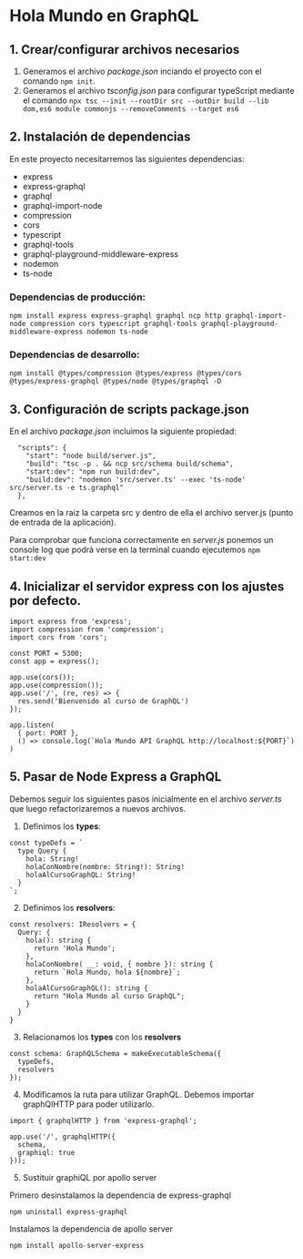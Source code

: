 # Hola Mundo en GraphQL

## 1. Crear/configurar archivos necesarios

1. Generamos el archivo *package.json* inciando el proyecto con el comando ```npm init```.
2. Generamos el archivo *tsconfig.json* para configurar typeScript mediante el comando ```npx tsc --init --rootDir src --outDir build --lib dom,es6 module commonjs --removeComments --target es6```

## 2. Instalación de dependencias

En este proyecto necesitarremos las siguientes dependencias:
- express
- express-graphql
- graphql
- graphql-import-node
- compression
- cors
- typescript
- graphql-tools
- graphql-playground-middleware-express
- nodemon
- ts-node

### Dependencias de producción:
```npm install express express-graphql graphql ncp http graphql-import-node compression cors typescript graphql-tools graphql-playground-middleware-express nodemon ts-node```

### Dependencias de desarrollo:
```npm install @types/compression @types/express @types/cors @types/express-graphql @types/node @types/graphql -D```

## 3. Configuración de scripts package.json

En el archivo *package.json* incluimos la siguiente propiedad:
~~~
  "scripts": {
    "start": "node build/server.js",
    "build": "tsc -p . && ncp src/schema build/schema",
    "start:dev": "npm run build:dev",
    "build:dev": "nodemon 'src/server.ts' --exec 'ts-node' src/server.ts -e ts.graphql"
  },
  ~~~

Creamos en la raiz la carpeta src y dentro de ella el archivo server.js (punto de entrada de la aplicación).

Para comprobar que funciona correctamente en *server.js* ponemos un console log que podrá verse en la terminal cuando ejecutemos ```npm start:dev```

## 4. Inicializar el servidor express con los ajustes por defecto.

~~~
import express from 'express';
import compression from 'compression';
import cors from 'cors';

const PORT = 5300;
const app = express();

app.use(cors());
app.use(compression());
app.use('/', (re, res) => {
  res.send('Bienvenido al curso de GraphQL')
});

app.listen(
  { port: PORT },
  () => console.log(`Hola Mundo API GraphQL http://localhost:${PORT}`)
)
~~~

## 5. Pasar de Node Express a GraphQL

Debemos seguir los siguientes pasos inicialmente en el archivo *server.ts* que luego refactorizaremos a nuevos archivos.

1. Definimos los **types**:
~~~
const typeDefs = `
  type Query {
    hola: String!
    holaConNombre(nombre: String!): String!
    holaAlCursoGraphQL: String!
  }
`;
~~~

2. Definimos los **resolvers**:
~~~
const resolvers: IResolvers = {
  Query: {
    hola(): string {
      return 'Hola Mundo';
    },
    holaConNombre( __: void, { nombre }): string {
      return `Hola Mundo, hola ${nombre}`;
    },
    holaAlCursoGraphQL(): string {
      return "Hola Mundo al curso GraphQL";
    }
  }
}
~~~

3. Relacionamos los **types** con los **resolvers**

~~~
const schema: GraphQLSchema = makeExecutableSchema({
  typeDefs,
  resolvers
});
~~~

4. Modificamos la ruta para utilizar GraphQL. Debemos importar graphQlHTTP para poder utilizarlo.

```import { graphqlHTTP } from 'express-graphql';```
~~~
app.use('/', graphqlHTTP({
  schema,
  graphiql: true
}));
~~~

5. Sustituir graphiQL por apollo server

Primero desinstalamos la dependencia de express-graphql

```npm uninstall express-graphql```

Instalamos la dependencia de apollo server

```npm install apollo-server-express```